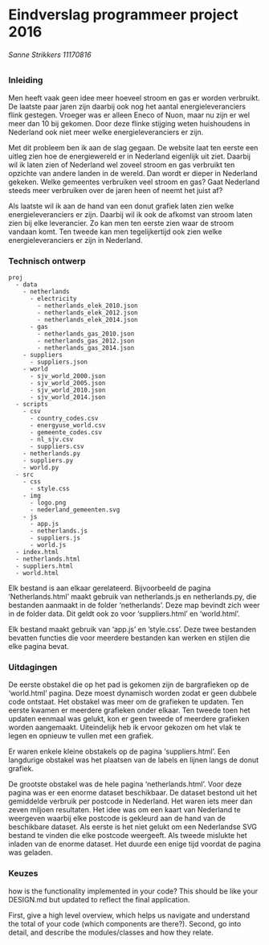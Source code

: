 # Eindverslag programmeer project 2016
###### Sanne Strikkers 11170816

### Inleiding

Men heeft vaak geen idee meer hoeveel stroom en gas er worden verbruikt. De laatste paar jaren zijn daarbij ook nog het aantal energieleveranciers flink gestegen. Vroeger was er alleen Eneco of Nuon, maar nu zijn er wel meer dan 10 bij gekomen. Door deze flinke stijging weten huishoudens in Nederland ook niet meer welke energieleveranciers er zijn.

Met dit probleem ben ik aan de slag gegaan. De website laat ten eerste een uitleg zien hoe de energiewereld er in Nederland eigenlijk uit ziet. Daarbij wil ik laten zien of Nederland wel zoveel stroom en gas verbruikt ten opzichte van andere landen in de wereld. Dan wordt er dieper in Nederland gekeken. Welke gemeentes verbruiken veel stroom en gas? Gaat Nederland steeds meer verbruiken over de jaren heen of neemt het juist af?

Als laatste wil ik aan de hand van een donut grafiek laten zien welke energieleveranciers er zijn. Daarbij wil ik ook de afkomst van stroom laten zien bij elke leverancier. Zo kan men ten eerste zien waar de stroom vandaan komt. Ten tweede kan men tegelijkertijd ook zien welke energieleveranciers er zijn in Nederland.

### Technisch ontwerp

```
proj
  - data
    - netherlands
      - electricity
        - netherlands_elek_2010.json
        - netherlands_elek_2012.json
        - netherlands_elek_2014.json
      - gas
        - netherlands_gas_2010.json
        - netherlands_gas_2012.json
        - netherlands_gas_2014.json
    - suppliers
      - suppliers.json
    - world
      - sjv_world_2000.json
      - sjv_world_2005.json
      - sjv_world_2010.json
      - sjv_world_2014.json
  - scripts
    - csv
      - country_codes.csv
      - energyuse_world.csv
      - gemeente_codes.csv
      - nl_sjv.csv
      - suppliers.csv
    - netherlands.py
    - suppliers.py
    - world.py
  - src
    - css
      - style.css
    - img
      - logo.png
      - nederland_gemeenten.svg
    - js
      - app.js
      - netherlands.js
      - suppliers.js
      - world.js
  - index.html
  - netherlands.html
  - suppliers.html
  - world.html
```

Elk bestand is aan elkaar gerelateerd. Bijvoorbeeld de pagina ‘Netherlands.html’ maakt gebruik van netherlands.js en netherlands.py, die bestanden aanmaakt in de folder ‘netherlands’. Deze map bevindt zich weer in de folder data. Dit geldt ook zo voor ‘suppliers.html’ en ‘world.html’. 

Elk bestand maakt gebruik van ‘app.js’ en ’style.css’. Deze twee bestanden bevatten functies die voor meerdere bestanden kan werken en stijlen die elke pagina bevat.

### Uitdagingen

De eerste obstakel die op het pad is gekomen zijn de bargrafieken op de ‘world.html’ pagina. Deze moest dynamisch worden zodat er geen dubbele code ontstaat. Het obstakel was meer om de grafieken te updaten. Ten eerste kwamen er meerdere grafieken onder elkaar. Ten tweede toen het updaten eenmaal was gelukt, kon er geen tweede of meerdere grafieken worden aangemaakt. Uiteindelijk heb ik ervoor gekozen om het vlak te legen en opnieuw te vullen met een grafiek.

Er waren enkele kleine obstakels op de pagina ‘suppliers.html’. Een langdurige obstakel was het plaatsen van de labels en lijnen langs de donut grafiek.

De grootste obstakel was de hele pagina ‘netherlands.html’. Voor deze pagina was er een enorme dataset beschikbaar. De dataset bestond uit het gemiddelde verbruik per postcode in Nederland. Het waren iets meer dan zeven miljoen resultaten. Het idee was om een kaart van Nederland te weergeven waarbij elke postcode is gekleurd aan de hand van de beschikbare dataset. Als eerste is het niet gelukt om een Nederlandse SVG bestand te vinden die elke postcode weergeeft. Als tweede mislukte het inladen van de enorme dataset. Het duurde een enige tijd voordat de pagina was geladen.

### Keuzes




how is the functionality implemented in your code? 
This should be like your DESIGN.md but updated to reflect the final application. 

First, give a high level overview, which helps us navigate and understand the total of your code (which components are there?). 
Second, go into detail, and describe the modules/classes and how they relate.